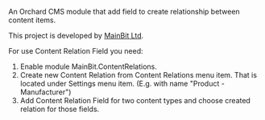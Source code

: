 An Orchard CMS module that add field to create relationship between content items.

This project is developed by [MainBit Ltd](http://mainbit.com).

For use Content Relation Field you need:

 1. Enable module MainBit.ContentRelations.
 2. Create new Content Relation from Content Relations menu item. That is located under Settings menu item. (E.g. with name "Product - Manufacturer")
 3. Add Content Relation Field for two content types and choose created relation for those fields.
